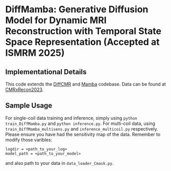 # DiffMamba: Generative Diffusion Model for Dynamic MRI Reconstruction with Temporal State Space Representation (Accepted at ISMRM 2025)

## Implementational Details
This code extends the [DiffCMR](https://github.com/xmed-lab/DiffCMR) and [Mamba](https://github.com/state-spaces/mamba) codebase. Data can be found at [CMRxRecon2023](https://cmrxrecon.github.io/Challenge.html).

## Sample Usage
For single-coil data training and inference, simply using `python train_DiffMamba.py` and `python inference.py`. For multi-coil data, using `train_DiffMamba_multisens.py` and  `inference_multicoil.py` respectively. Please ensure you have had the sensitivity map of the data.
Remember to modify those varibles:
```
logdir = <path_to_your_log>
model_path = <path_to_your_model>
```
and also path to your data in `data_loader_Cmask.py`.
